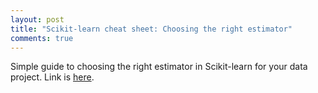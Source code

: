 ```yaml
---
layout: post
title: "Scikit-learn cheat sheet: Choosing the right estimator"
comments: true
---
```


Simple guide to choosing the right estimator in Scikit-learn for your data project. Link is [here](http://scikit-learn.org/dev/tutorial/machine_learning_map/index.html).

<!--excerpt-->
